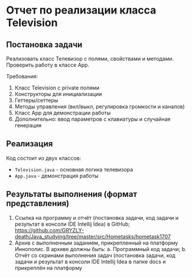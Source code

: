 # Отчет по реализации класса Television

## Постановка задачи
Реализовать класс Телевизор с полями, свойствами и методами. Проверить работу в классе App.

Требования:
1. Класс Television с private полями
2. Конструкторы для инициализации
3. Геттеры/сеттеры
4. Методы управления (вкл/выкл, регулировка громкости и каналов)
5. Класс App для демонстрации работы
6. Дополнительно: ввод параметров с клавиатуры и случайная генерация

## Реализация
Код состоит из двух классов:
- `Television.java` - основная логика телевизора
- `App.java` - демонстрация работы

## Результаты выполнения (формат представления)
1. Ссылка на программу и отчёт (постановка задачи, код задачи и
   результат в консоли IDE Intellij Idea) в GitHub;
https://github.com/GRYZLY-death/Java_studying/tree/master/src/Hometasks/hometask1707
2. Архив с выполненным заданием, прикрепленный на платформу
   Иннополис. В архиве должны быть:
   a. Программный код задачи;
   b. Отчёт со скринами выполнения задач (постановка задачи, код
   задачи и результат в консоли IDE Intellij Idea
в папке docs и прикреплён на платформу